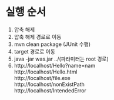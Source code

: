 # 실행 순서
1. 압축 해제
2. 압축 해제 경로로 이동
3. mvn clean package (JUnit 수행)
4. target 경로로 이동
5. java -jar was.jar ../(파라미터는 root 경로)
6. http://localhost/Hello?name=nam     
   http://localhost/Hello.html  
   http://localhost/file.exe  
   http://localhost/nonExistPath  
   http://localhost/IntendedError  
   
